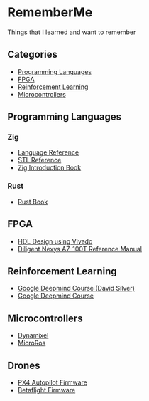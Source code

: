 # RememberMe
Things that I learned and want to remember

<!-- Categories Begin -->
## Categories

- [Programming Languages](#programming-languages)
- [FPGA](#fpga)
- [Reinforcement Learning](#reinforcement-learning)
- [Microcontrollers](#microcontrollers)

<!-- Categories End -->

<!-- Programming Languages Begin -->
## Programming Languages

### Zig

- [Language Reference](https://ziglang.org/documentation/0.13.0/)
- [STL Reference](https://ziglang.org/documentation/0.13.0/std/)
- [Zig Introduction Book](https://pedropark99.github.io/zig-book/)

### Rust

- [Rust Book](https://doc.rust-lang.org/book/)

<!-- Programming Languages End -->

<!-- FPGA Begin -->
## FPGA

- [HDL Design using Vivado](https://www.amd.com/en/corporate/university-program/vivado/vivado-teaching-material/hdl-design.html)
- [Diligent Nexys A7-100T Reference Manual](https://digilent.com/reference/programmable-logic/nexys-a7/reference-manual)

<!-- FPGA End -->

<!-- RL Begin -->
## Reinforcement Learning

- [Google Deepmind Course (David Silver)](https://davidstarsilver.wordpress.com/teaching/)
- [Google Deepmind Course](https://www.youtube.com/playlist?list=PLqYmG7hTraZDVH599EItlEWsUOsJbAodm)

<!-- RL End -->

## Microcontrollers

- [Dynamixel](https://github.com/antoniocapone/RememberMe)
- [MicroRos](https://github.com/micro-ROS/)

## Drones

- [PX4 Autopilot Firmware](https://github.com/PX4/PX4-Autopilot)
- [Betaflight Firmware](https://github.com/betaflight/betaflight)
